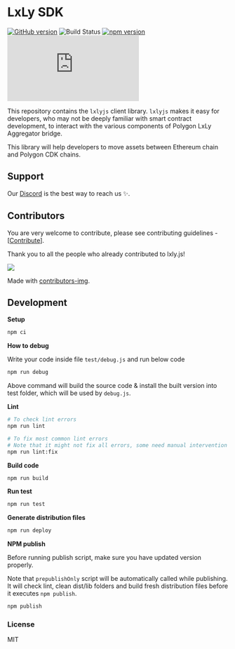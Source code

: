 # LxLy SDK

[![GitHub version](https://badge.fury.io/gh/0xpolygon%2Flxly.js.svg)](https://badge.fury.io/gh/0xpolygon%2Flxly.js)
![Build Status](https://github.com/0xpolygon/lxly.js/workflows/CI/badge.svg?branch=master)
[![npm version](https://badge.fury.io/js/%400xpolygon%2Flxlyjs.svg)](https://badge.fury.io/js/%400xpolygon%2Flxlyjs)
![GitHub](https://img.shields.io/github/license/0xpolygon/lxly.js)

This repository contains the `lxlyjs` client library. `lxlyjs` makes it easy for developers, who may not be deeply familiar with smart contract development, to interact with the various components of Polygon LxLy Aggregator bridge.

This library will help developers to move assets between Ethereum chain and Polygon CDK chains.

## Support

Our [Discord](https://discord.gg/0xPolygonDevs) is the best way to reach us ✨.

## Contributors

You are very welcome to contribute, please see contributing guidelines - [[Contribute](CONTRIBUTING.md)].

Thank you to all the people who already contributed to lxly.js!

<a href="https://github.com/0xpolygon/lxly.js/graphs/contributors">
  <img src="https://contrib.rocks/image?repo=0xpolygon/lxly.js" />
</a>

Made with [contributors-img](https://contrib.rocks).

## Development

**Setup**

```bash
npm ci
```

**How to debug**

Write your code inside file `test/debug.js` and run below code

```bash
npm run debug
```

Above command will build the source code & install the built version into test folder, which will be used by `debug.js`.

**Lint**

```bash
# To check lint errors
npm run lint

# To fix most common lint errors
# Note that it might not fix all errors, some need manual intervention
npm run lint:fix
```

**Build code**

```bash
npm run build
```

**Run test**

```bash
npm run test
```

**Generate distribution files**

```bash
npm run deploy
```

**NPM publish**

Before running publish script, make sure you have updated version properly.

Note that `prepublishOnly` script will be automatically called while publishing. It will check lint, clean dist/lib folders and build fresh distribution files before it executes `npm publish`.

```bash
npm publish
```

### License

MIT
